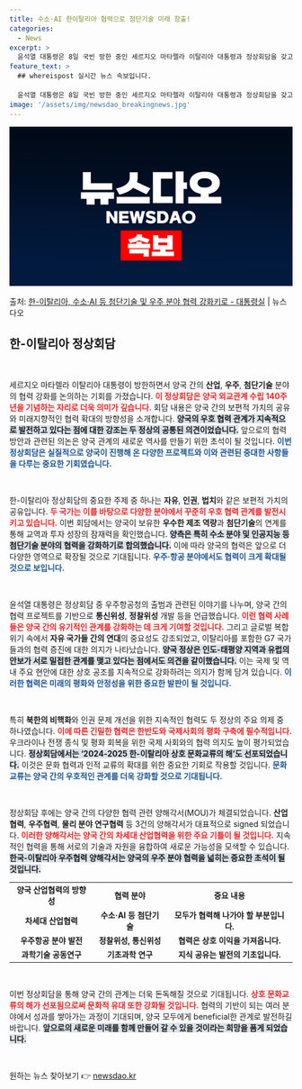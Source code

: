 ```yaml
---
title: 수소·AI 한이탈리아 협력으로 첨단기술 미래 창출!
categories:
  - News
excerpt: >
  윤석열 대통령은 8일 국빈 방한 중인 세르지오 마타렐라 이탈리아 대통령과 정상회담을 갖고, 양국 간 산업우주…
feature_text: >
  ## whereispost 실시간 뉴스 속보입니다.

  윤석열 대통령은 8일 국빈 방한 중인 세르지오 마타렐라 이탈리아 대통령과 정상회담을 갖고, 양국 간 산업우주…
image: '/assets/img/newsdao_breakingnews.jpg'
---
```


![뉴스다오 속보](/assets/img/newsdao_breakingnews.jpg)

<p>출처: <a href="https://newsdao.kr/2466" rel="dofollow">한-이탈리아, 수소·AI 등 첨단기술 및 우주 분야 협력 강화키로 - 대통령실</a> | 뉴스다오</p>

<h2 data-ke-size="size26">한-이탈리아 정상회담</h2>

<p data-ke-size="size16">&nbsp;</p>

세르지오 마타렐라 이탈리아 대통령이 방한하면서 양국 간의 <b>산업</b>, <b>우주</b>, <b>첨단기술</b> 분야의 협력 강화를 논의하는 기회를 가졌습니다. <b><span style="color: #ee2323;">이 정상회담은 양국 외교관계 수립 140주년을 기념하는 자리로 더욱 의미가 깊습니다.</span></b> 회담 내용은 양국 간의 보편적 가치의 공유와 미래지향적인 협력 확대의 방향성을 소개합니다. <b><span style="background-color: #21538527;">양국의 우호 협력 관계가 지속적으로 발전하고 있다는 점에 대한 강조는 두 정상의 공통된 의견이었습니다.</span></b> 앞으로의 협력 방안과 관련된 의논은 양국 관계의 새로운 역사를 만들기 위한 초석이 될 것입니다. <b><span style="color: #1a5490;">이번 정상회담은 실질적으로 양국이 진행해 온 다양한 프로젝트와 이와 관련된 중대한 사항들을 다루는 중요한 기회였습니다.</span></b>

<p data-ke-size="size16">&nbsp;</p>

한-이탈리아 정상회담의 중요한 주제 중 하나는 <b>자유</b>, <b>인권</b>, <b>법치</b>와 같은 보편적 가치의 공유입니다. <b><span style="color: #ee2323;">두 국가는 이를 바탕으로 다양한 분야에서 꾸준히 우호 협력 관계를 발전시키고 있습니다.</span></b> 이번 회담에서는 양국이 보유한 <b>우수한 제조 역량</b>과 <b>첨단기술</b>의 연계를 통해 교역과 투자 성장의 잠재력을 확인했습니다. <b><span style="background-color: #21538527;">양측은 특히 수소 분야 및 인공지능 등 첨단기술 분야의 협력을 강화하기로 합의했습니다.</span></b> 이에 따라 양국의 협력은 앞으로 더 다양한 영역으로 확장될 것으로 기대됩니다. <b><span style="color: #1a5490;">우주·항공 분야에서도 협력이 크게 확대될 것으로 보입니다.</span></b>

<p data-ke-size="size16">&nbsp;</p>

윤석열 대통령은 정상회담 중 우주항공청의 출범과 관련된 이야기를 나누며, 양국 간의 협력 프로젝트를 기반으로 <b>통신위성</b>, <b>정찰위성</b> 개발 등을 언급했습니다. <b><span style="color: #ee2323;">이런 협력 사례들은 양국 간의 유기적인 관계를 강화하는 데 크게 기여할 것입니다.</span></b> 그리고 글로벌 복합위기 속에서 <b>자유 국가들 간의 연대</b>의 중요성도 강조되었고, 이탈리아를 포함한 G7 국가들과의 협력 증진에 대한 의지가 나타났습니다. <b><span style="background-color: #21538527;">양국 정상은 인도-태평양 지역과 유럽의 안보가 서로 밀접한 관계를 맺고 있다는 점에서도 의견을 같이했습니다.</span></b> 이는 국제 및 역내 주요 현안에 대한 상호 공조를 지속적으로 강화하려는 의지가 함께 담겨 있습니다. <b><span style="color: #1a5490;">이러한 협력은 미래의 평화와 안정성을 위한 중요한 발판이 될 것입니다.</span></b>

<p data-ke-size="size16">&nbsp;</p>

특히 <b>북한의 비핵화</b>와 인권 문제 개선을 위한 지속적인 협력도 두 정상의 주요 의제 중 하나였습니다. <b><span style="color: #ee2323;">이에 따른 긴밀한 협력은 한반도와 국제사회의 평화 구축에 필수적입니다.</span></b> 우크라이나 전쟁 종식 및 평화 회복을 위한 국제 사회와의 협력 의지도 높이 평가되었습니다. <b><span style="background-color: #21538527;">정상회담에서는 ‘2024-2025 한-이탈리아 상호 문화교류의 해’도 선포되었습니다.</span></b> 이것은 문화 협력과 인적 교류의 확대를 위한 중요한 기회로 작용할 것입니다. <b><span style="color: #1a5490;">문화교류는 양국 간의 우호적인 관계를 더욱 강화할 것으로 기대됩니다.</span></b>

<p data-ke-size="size16">&nbsp;</p>

정상회담 후에는 양국 간의 다양한 협력 관련 양해각서(MOU)가 체결되었습니다. <b>산업협력</b>, <b>우주협력</b>, <b>물리 분야 연구협력</b> 등 3건의 양해각서가 대표적으로 signed 되었습니다. <b><span style="color: #ee2323;">이러한 양해각서는 양국 간의 차세대 산업협력을 위한 주요 기틀이 될 것입니다.</span></b> 지속적인 협력을 통해 서로의 기술과 자원을 융합하여 새로운 가능성을 모색할 수 있습니다. <b><span style="background-color: #21538527;">한국-이탈리아 우주협력 양해각서는 양국의 우주 분야 협력을 넓히는 중요한 초석이 될 것입니다.</span></b> 

<table>
<tr>
<td style="text-align: center; height: 17px;"><b>양국 산업협력의 방향성</b></td>
<td style="text-align: center; height: 17px;"><b>협력 분야</b></td>
<td style="text-align: center; height: 17px;"><b>중요 내용</b></td>
</tr>
<tr>
<td style="text-align: center; height: 17px;"><b>차세대 산업협력</b></td>
<td style="text-align: center; height: 17px;"><b>수소·AI 등 첨단기술</b></td>
<td style="text-align: center; height: 17px;"><b>모두가 협력해 나가야 할 부분입니다.</b></td>
</tr>
<tr>
<td style="text-align: center; height: 17px;"><b>우주항공 분야 발전</b></td>
<td style="text-align: center; height: 17px;"><b>정찰위성, 통신위성</b></td>
<td style="text-align: center; height: 17px;"><b>협력은 상호 이익을 가져옵니다.</b></td>
</tr>
<tr>
<td style="text-align: center; height: 17px;"><b>과학기술 공동연구</b></td>
<td style="text-align: center; height: 17px;"><b>기초과학 연구</b></td>
<td style="text-align: center; height: 17px;"><b>지식 공유는 발전의 기초입니다.</b></td>
</tr>
</table>

<p data-ke-size="size16">&nbsp;</p>

이번 정상회담을 통해 양국 간의 관계는 더욱 돈독해질 것으로 기대됩니다. <b><span style="color: #ee2323;">상호 문화교류의 해가 선포됨으로써 문화적 유대 또한 강화될 것입니다.</span></b> 협력의 기반이 되는 여러 분야에서 성과를 쌓아가는 과정이 기대되며, 양국 모두에게 beneficial한 관계로 발전하길 바랍니다. <b><span style="background-color: #21538527;">앞으로의 새로운 미래를 함께 만들어 갈 수 있을 것이라는 희망을 품게 되었습니다.</span></b> 

<p data-ke-size="size16">&nbsp;</p> 

원하는 뉴스 찾아보기 👉 <a href="https://newsdao.kr" rel="dofollow">newsdao.kr</a>


